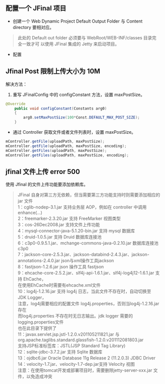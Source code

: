 ## 配置一个 JFinal 项目
- 创建一个 Web Dynamic Project
Default Output Folder 与 Content directory 要相对应。
> 此处的 Default out folder 必须要与 WebRoot/WEB-INF/classes 目录完全一致才可
以使用 JFinal 集成的 Jetty 来启动项目。

- 配置

## Jfinal Post 限制上传大小为 10M
解决方法：
1. 重写 JFinalConfig 中的 configConstant 方法，设置 maxPostSize。
```java
@Override
	public void configConstant(Constants arg0)
	{
		arg0.setMaxPostSize(100*Const.DEFAULT_MAX_POST_SIZE);
	}
```  
- 通过 Controller 获取文件或者文件列表时，设置 maxPostSize。
```java  
mController.getFile(uploadPath, maxPostSize);
mController.getFile(uploadPath, maxPostSize, encoding);
mController.getFiles(uploadPath, maxPostSize);
mController.getFiles(uploadPath, maxPostSize, encoding);  
```

## jfinal 文件上传 error 500
使用 Jfinal 的文件上传功能要添加依赖库。

> JFinal 自身对第三方无依赖，但当需要第三方功能支持时则需要添加相应的 jar 文件  
1：cglib-nodep-3.1.jar 支持业务层 AOP，例如在 controller 中调用 enhance(...)  
2：freemarker-2.3.20.jar 支持 FreeMarker 视图类型  
3：cos-26Dec2008.jar 支持文件上传功能  
4：mysql-connector-java-5.1.20-bin.jar 支持 mysql 数据库  
5：druid-1.0.5.jar 支持 Druid 数据库连接池  
6：c3p0-0.9.5.1.jar、mchange-commons-java-0.2.10.jar 数据库连接池 c3p0  
7：jackson-core-2.5.3.jar、jackson-databind-2.4.3.jar、jackson-annotations-2.4.0.jar json与xml操作工具jackson  
8：fastjson-1.2.6.jar json 操作工具 fastjson  
9：ehcache-core-2.5.2.jar、slf4j-api-1.6.1.jar、slf4j-log4j12-1.6.1.jar 支持 EhCache，      
   在使用EhCache时需要有ehcache.xml文件    
10：log4j-1.2.16.jar 支持 log4j 日志，当此文件不存在时，自动切换至 JDK Logger，    
   注意，log4j需要相应的配置文件 log4j.properties，否则当log4j-1.2.16.jar 存在    
   而log4j.properties 不存在时无日志输出。jdk logger 需要的logging.properties文件    
   也在此目录下提供了    
11：javax.servlet.jsp.jstl-1.2.0.v201105211821.jar 与   
   org.apache.taglibs.standard.glassfish-1.2.0.v201112081803.jar  
   支持JSP标准标签库：JSTL(JSP Standard Tag Library)   
12：sqlite-jdbc-3.7.2.jar 支持 Sqlite 数据库  
13：ojdbc6.jar Oracle Database 11g Release 2 (11.2.0.3) JDBC Driver  
14：velocity-1.7.jar、velocity-1.7-dep.jar支持 Velocity 视图  
注意：在使用tomcat开发或部署项目时，需要删除jetty-server-xxx.jar 文件，以免造成冲突
